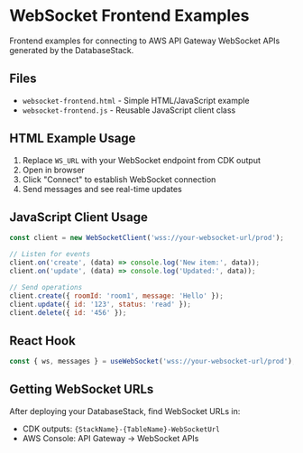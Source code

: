 # WebSocket Frontend Examples

Frontend examples for connecting to AWS API Gateway WebSocket APIs generated by the DatabaseStack.

## Files

- `websocket-frontend.html` - Simple HTML/JavaScript example
- `websocket-frontend.js` - Reusable JavaScript client class

## HTML Example Usage

1. Replace `WS_URL` with your WebSocket endpoint from CDK output
2. Open in browser
3. Click "Connect" to establish WebSocket connection
4. Send messages and see real-time updates

## JavaScript Client Usage

```javascript
const client = new WebSocketClient('wss://your-websocket-url/prod');

// Listen for events
client.on('create', (data) => console.log('New item:', data));
client.on('update', (data) => console.log('Updated:', data));

// Send operations
client.create({ roomId: 'room1', message: 'Hello' });
client.update({ id: '123', status: 'read' });
client.delete({ id: '456' });
```

## React Hook

```javascript
const { ws, messages } = useWebSocket('wss://your-websocket-url/prod');
```

## Getting WebSocket URLs

After deploying your DatabaseStack, find WebSocket URLs in:
- CDK outputs: `{StackName}-{TableName}-WebSocketUrl`
- AWS Console: API Gateway → WebSocket APIs